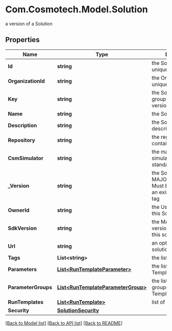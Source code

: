 # Com.Cosmotech.Model.Solution
a version of a Solution

## Properties

Name | Type | Description | Notes
------------ | ------------- | ------------- | -------------
**Id** | **string** | the Solution version unique identifier | [optional] [readonly] 
**OrganizationId** | **string** | the Organization unique identifier | [optional] [readonly] 
**Key** | **string** | the Solution key which group Solution versions | [optional] 
**Name** | **string** | the Solution name | [optional] 
**Description** | **string** | the Solution description | [optional] 
**Repository** | **string** | the registry repository containing the image | [optional] 
**CsmSimulator** | **string** | the main Cosmo Tech simulator name used in standard Run Template | [optional] 
**_Version** | **string** | the Solution version MAJOR.MINOR.PATCH. Must be aligned with an existing repository tag | [optional] 
**OwnerId** | **string** | the User id which own this Solution | [optional] [readonly] 
**SdkVersion** | **string** | the MAJOR.MINOR version used to build this solution | [optional] 
**Url** | **string** | an optional URL link to solution page | [optional] 
**Tags** | **List&lt;string&gt;** | the list of tags | [optional] 
**Parameters** | [**List&lt;RunTemplateParameter&gt;**](RunTemplateParameter.md) | the list of Run Template Parameters | [optional] 
**ParameterGroups** | [**List&lt;RunTemplateParameterGroup&gt;**](RunTemplateParameterGroup.md) | the list of parameters groups for the Run Templates | [optional] 
**RunTemplates** | [**List&lt;RunTemplate&gt;**](RunTemplate.md) | list of Run Template | [optional] 
**Security** | [**SolutionSecurity**](SolutionSecurity.md) |  | [optional] 

[[Back to Model list]](../README.md#documentation-for-models) [[Back to API list]](../README.md#documentation-for-api-endpoints) [[Back to README]](../README.md)

